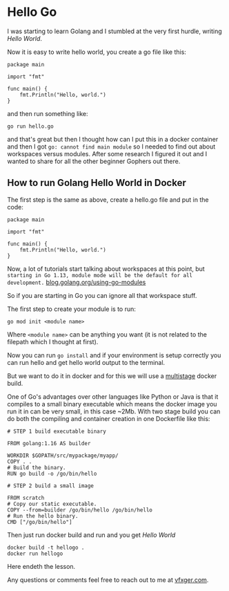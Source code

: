 # Hello Go
I was starting to learn Golang and I stumbled at the very first hurdle, writing *Hello World*. 

Now it is easy to write hello world, you create a go file like this:
```
package main

import "fmt"

func main() {
	fmt.Println("Hello, world.")
}
```

and then run something like:
```
go run hello.go
```

and that's great but then I thought how can I put this in a docker container and then I got `go: cannot find main module` so I needed to find out about workspaces versus modules. After some research I figured it out and I wanted to share for all the other beginner Gophers out there.

## How to run Golang Hello World in Docker
The first step is the same as above, create a hello.go file and put in the code:
```
package main

import "fmt"

func main() {
	fmt.Println("Hello, world.")
}
```

Now, a lot of tutorials start talking about workspaces at this point, but `starting in Go 1.13, module mode will be the default for all development.` 
[blog.golang.org/using-go-modules](https://blog.golang.org/using-go-modules)

So if you are starting in Go you can ignore all that workspace stuff.

The first step to create your module is to run:
```
go mod init <module name>
```
Where `<module name>` can be anything you want (it is not related to the filepath which I thought at first).

Now you can run `go install` and if your environment is setup correctly you can run hello and get hello world output to the terminal.

But we want to do it in docker and for this we will use a [multistage](https://docs.docker.com/develop/develop-images/multistage-build/) docker build.

One of Go's advantages over other languages like Python or Java is that it compiles to a small binary executable which means the docker image you run it in can be very small, in this case ~2Mb. With two stage build you can do both the compiling and container creation in one Dockerfile like this:
```
# STEP 1 build executable binary

FROM golang:1.16 AS builder

WORKDIR $GOPATH/src/mypackage/myapp/
COPY . .
# Build the binary.
RUN go build -o /go/bin/hello

# STEP 2 build a small image

FROM scratch
# Copy our static executable.
COPY --from=builder /go/bin/hello /go/bin/hello
# Run the hello binary.
CMD ["/go/bin/hello"]
```

Then just run docker build and run and you get *Hello World*

```
docker build -t hellogo .
docker run hellogo
```
Here endeth the lesson.

Any questions or comments feel free to reach out to me at  [vfxger.com](https://https://www.vfxger.com/).
